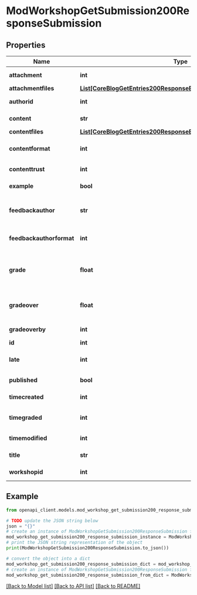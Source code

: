 # ModWorkshopGetSubmission200ResponseSubmission


## Properties

Name | Type | Description | Notes
------------ | ------------- | ------------- | -------------
**attachment** | **int** | Used by File API file_postupdate_standard_filemanager. | [default to 0]
**attachmentfiles** | [**List[CoreBlogGetEntries200ResponseEntriesInnerSummaryfilesInner]**](CoreBlogGetEntries200ResponseEntriesInnerSummaryfilesInner.md) |  | [optional] 
**authorid** | **int** | The author of the submission. | [default to null]
**content** | **str** | Submission text. | [default to 'null']
**contentfiles** | [**List[CoreBlogGetEntries200ResponseEntriesInnerSummaryfilesInner]**](CoreBlogGetEntries200ResponseEntriesInnerSummaryfilesInner.md) |  | [optional] 
**contentformat** | **int** | content format (1 &#x3D; HTML, 0 &#x3D; MOODLE, 2 &#x3D; PLAIN, or 4 &#x3D; MARKDOWN) | [optional] [default to 0]
**contenttrust** | **int** | The trust mode of the data. | [default to 0]
**example** | **bool** | Is this submission an example from teacher. | [default to False]
**feedbackauthor** | **str** | Teacher comment/feedback for the author of the submission, for example describing the reasons                     for the grade overriding. | [optional] [default to 'null']
**feedbackauthorformat** | **int** | feedbackauthor format (1 &#x3D; HTML, 0 &#x3D; MOODLE, 2 &#x3D; PLAIN, or 4 &#x3D; MARKDOWN) | [optional] [default to 0]
**grade** | **float** | Aggregated grade for the submission. The grade is a decimal number from interval 0..100.                     If NULL then the grade for submission has not been aggregated yet. | [optional] [default to null]
**gradeover** | **float** | Grade for the submission manually overridden by a teacher. Grade is always from interval 0..100.                     If NULL then the grade is not overriden. | [optional] [default to null]
**gradeoverby** | **int** | The id of the user who has overridden the grade for submission. | [optional] 
**id** | **int** | The primary key of the record. | 
**late** | **int** | Has this submission been submitted after the deadline or during the assessment phase? | [default to 0]
**published** | **bool** | Shall the submission be available to other when the workshop is closed. | [default to False]
**timecreated** | **int** | Timestamp when the work was submitted for the first time. | [default to null]
**timegraded** | **int** | The timestamp when grade or gradeover was recently modified. | [optional] [default to null]
**timemodified** | **int** | Timestamp when the submission has been updated. | [default to null]
**title** | **str** | The submission title. | [default to 'null']
**workshopid** | **int** | The id of the workshop instance. | [default to null]

## Example

```python
from openapi_client.models.mod_workshop_get_submission200_response_submission import ModWorkshopGetSubmission200ResponseSubmission

# TODO update the JSON string below
json = "{}"
# create an instance of ModWorkshopGetSubmission200ResponseSubmission from a JSON string
mod_workshop_get_submission200_response_submission_instance = ModWorkshopGetSubmission200ResponseSubmission.from_json(json)
# print the JSON string representation of the object
print(ModWorkshopGetSubmission200ResponseSubmission.to_json())

# convert the object into a dict
mod_workshop_get_submission200_response_submission_dict = mod_workshop_get_submission200_response_submission_instance.to_dict()
# create an instance of ModWorkshopGetSubmission200ResponseSubmission from a dict
mod_workshop_get_submission200_response_submission_from_dict = ModWorkshopGetSubmission200ResponseSubmission.from_dict(mod_workshop_get_submission200_response_submission_dict)
```
[[Back to Model list]](../README.md#documentation-for-models) [[Back to API list]](../README.md#documentation-for-api-endpoints) [[Back to README]](../README.md)



